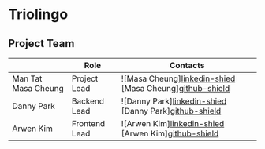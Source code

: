 # Triolingo

## Project Team

| |Role| Contacts|
| ------------- | ---- | ---- |
| Man Tat Masa Cheung | Project Lead | ![Masa Cheung][linkedin-shied](https://www.linkedin.com/in/man-tat-masa-cheung-725b39b8/) [Masa Cheung][github-shield](https://github.com/masacheung)|
| Danny Park | Backend Lead | ![Danny Park][linkedin-shied](https://www.linkedin.com/in/jwp007/) [Danny Park][github-shield](https://github.com/dannyjwpark) |
| Arwen Kim | Frontend Lead | ![Arwen Kim][linkedin-shied](https://www.linkedin.com/in/arwen-kim-85a01b221/) [Arwen Kim][github-shield](https://github.com/arwensookim)|